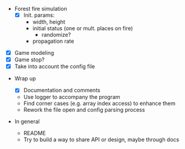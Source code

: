 
- Forest fire simulation
  - [x] Init. params:
    - width, height
    - initial status (one or mult. places on fire)
      - randomize?
    - propagation rate

- [x] Game modeling
- [x] Game stop?
- [x] Take into account the config file
- Wrap up
  - [x] Documentation and comments
  - Use logger to accompany the program
  - Find corner cases (e.g. array index access) to enhance them
  - Rework the file open and config parsing process


- In general
  - README
  - Try to build a way to share API or design, maybe through docs